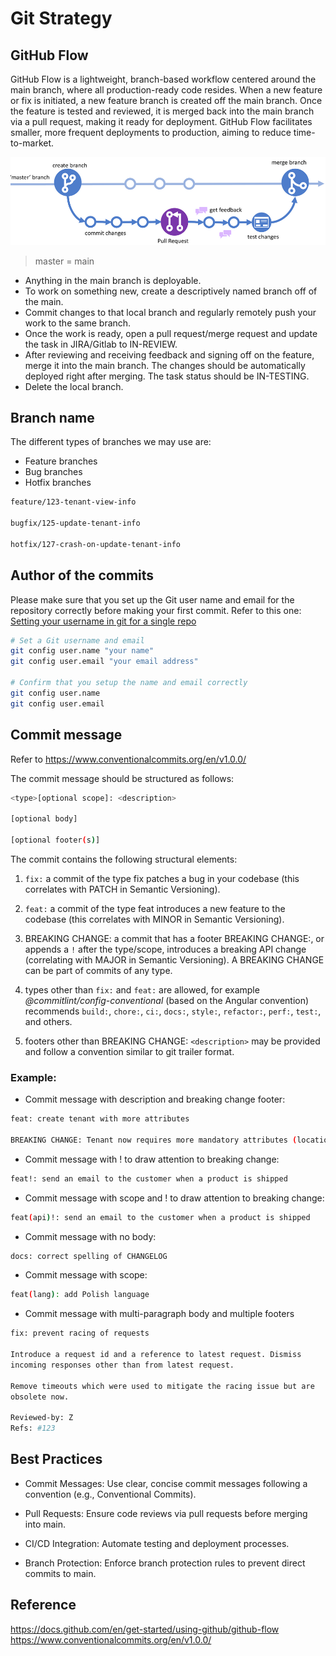 # Git Strategy

## GitHub Flow

GitHub Flow is a lightweight, branch-based workflow centered around the main branch, where all production-ready code resides. When a new feature or fix is initiated, a new feature branch is created off the main branch. Once the feature is tested and reviewed, it is merged back into the main branch via a pull request, making it ready for deployment. GitHub Flow facilitates smaller, more frequent deployments to production, aiming to reduce time-to-market.

![Github flow](/docs/git-hub-flow.png)

> master = main

- Anything in the main branch is deployable.
- To work on something new, create a descriptively named branch off of the main.
- Commit changes to that local branch and regularly remotely push your work to the same branch.
- Once the work is ready, open a pull request/merge request and update the task in JIRA/Gitlab to IN-REVIEW.
- After reviewing and receiving feedback and signing off on the feature, merge it into the main branch. The changes should be automatically deployed right after merging. The task status should be IN-TESTING.
- Delete the local branch.

## Branch name

The different types of branches we may use are:

- Feature branches
- Bug branches
- Hotfix branches

```bash
feature/123-tenant-view-info

bugfix/125-update-tenant-info

hotfix/127-crash-on-update-tenant-info
```

## Author of the commits

Please make sure that you set up the Git user name and email for the repository correctly before making your first commit. Refer to this one: [Setting your username in git for a single repo](https://docs.github.com/en/get-started/getting-started-with-git/setting-your-username-in-git#setting-your-git-username-for-a-single-repository)

```bash
# Set a Git username and email
git config user.name "your name"
git config user.email "your email address"

# Confirm that you setup the name and email correctly
git config user.name
git config user.email
```

## Commit message

Refer to https://www.conventionalcommits.org/en/v1.0.0/

The commit message should be structured as follows:

```bash
<type>[optional scope]: <description>

[optional body]

[optional footer(s)]
```

The commit contains the following structural elements:

1. `fix:` a commit of the type fix patches a bug in your codebase (this correlates with PATCH in Semantic Versioning).

2. `feat:` a commit of the type feat introduces a new feature to the codebase (this correlates with MINOR in Semantic Versioning).

3. BREAKING CHANGE: a commit that has a footer BREAKING CHANGE:, or appends a `!` after the type/scope, introduces a breaking API change (correlating with MAJOR in Semantic Versioning). A BREAKING CHANGE can be part of commits of any type.

4. types other than `fix:` and `feat:` are allowed, for example _@commitlint/config-conventional_ (based on the Angular convention) recommends `build:`, `chore:`, `ci:`, `docs:`, `style:`, `refactor:`, `perf:`, `test:`, and others.

5. footers other than BREAKING CHANGE: `<description>` may be provided and follow a convention similar to git trailer format.

### Example:

- Commit message with description and breaking change footer:

```bash
feat: create tenant with more attributes

BREAKING CHANGE: Tenant now requires more mandatory attributes (location, employee number)
```

- Commit message with ! to draw attention to breaking change:

```bash
feat!: send an email to the customer when a product is shipped
```

- Commit message with scope and ! to draw attention to breaking change:

```bash
feat(api)!: send an email to the customer when a product is shipped
```

- Commit message with no body:

```bash
docs: correct spelling of CHANGELOG
```

- Commit message with scope:

```bash
feat(lang): add Polish language
```

- Commit message with multi-paragraph body and multiple footers

```bash
fix: prevent racing of requests

Introduce a request id and a reference to latest request. Dismiss
incoming responses other than from latest request.

Remove timeouts which were used to mitigate the racing issue but are
obsolete now.

Reviewed-by: Z
Refs: #123
```

## Best Practices

- Commit Messages: Use clear, concise commit messages following a convention (e.g., Conventional Commits).

- Pull Requests: Ensure code reviews via pull requests before merging into main.

- CI/CD Integration: Automate testing and deployment processes.

- Branch Protection: Enforce branch protection rules to prevent direct commits to main.

## Reference

https://docs.github.com/en/get-started/using-github/github-flow
https://www.conventionalcommits.org/en/v1.0.0/

